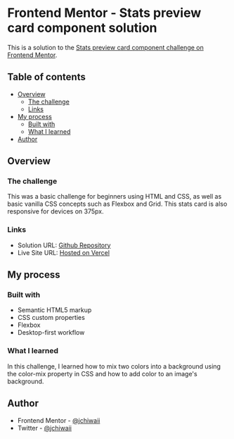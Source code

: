 # Frontend Mentor - Stats preview card component solution

This is a solution to the [Stats preview card component challenge on Frontend Mentor](https://www.frontendmentor.io/challenges/stats-preview-card-component-8JqbgoU62).

## Table of contents

- [Overview](#overview)
  - [The challenge](#the-challenge)
  - [Links](#links)
- [My process](#my-process)
  - [Built with](#built-with)
  - [What I learned](#what-i-learned)
- [Author](#author)

## Overview

### The challenge

This was a basic challenge for beginners using HTML and CSS, as well as basic vanilla CSS concepts such as Flexbox and Grid. This stats card is also responsive for devices on 375px.

### Links

- Solution URL: [Github Repository](https://github.com/jchiwaii/stats-card)
- Live Site URL: [Hosted on Vercel](https://stats-card-six.vercel.app/)

## My process

### Built with

- Semantic HTML5 markup
- CSS custom properties
- Flexbox
- Desktop-first workflow

### What I learned

In this challenge, I learned how to mix two colors into a background using the color-mix property in CSS and how to add color to an image's background.

## Author

- Frontend Mentor - [@jchiwaii](https://www.frontendmentor.io/profile/jchiwaii)
- Twitter - [@jchiwaii](https://twitter.com/jchiwaii)
